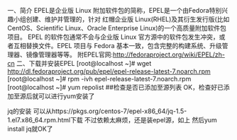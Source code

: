 一、简介
EPEL是企业版 Linux 附加软件包的简称，EPEL是一个由Fedora特别兴趣小组创建、维护并管理的，针对 红帽企业版 Linux(RHEL)及其衍生发行版(比如 CentOS、Scientific Linux、Oracle Enterprise Linux)的一个高质量附加软件包项目。
EPEL 的软件包通常不会与企业版 Linux 官方源中的软件包发生冲突，或者互相替换文件。EPEL 项目与 Fedora 基本一致，包含完整的构建系统、升级管理器、镜像管理器等等。
附EPEL官网:http://fedoraproject.org/wiki/EPEL/zh-cn
二、下载并安装EPEL
[root@localhost ~]# wget http://dl.fedoraproject.org/pub/epel/epel-release-latest-7.noarch.rpm
[root@localhost ~]# rpm -ivh epel-release-latest-7.noarch.rpm
[root@localhost ~]# yum repolist      ##检查是否已添加至源列表
OK，检查好已添加至源后就可以进行yum安装了

jq的安装
可以从https://pkgs.org/centos-7/epel-x86_64/jq-1.5-1.el7.x86_64.rpm.html下载
不过依赖太麻烦，还是装epel源，如上
然后yum install jq就OK了
